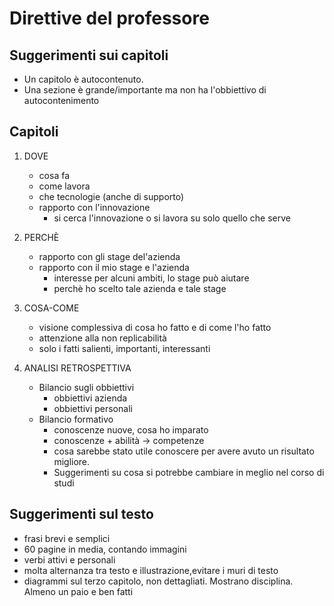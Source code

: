 # Direttive del professore

## Suggerimenti sui capitoli
- Un capitolo è autocontenuto.  
- Una sezione è grande/importante ma non ha l'obbiettivo di autocontenimento

## Capitoli
1. DOVE  
      - cosa fa
      - come lavora
      - che tecnologie (anche di supporto)
      - rapporto con l'innovazione
         - si cerca l'innovazione o si lavora su solo quello che serve

2. PERCHÈ  
      - rapporto con gli stage del'azienda
      - rapporto con il mio stage e l'azienda
         - interesse per alcuni ambiti, lo stage può aiutare
         - perchè ho scelto tale azienda e tale stage

3. COSA-COME  
      - visione complessiva di cosa ho fatto e di come l'ho fatto
      - attenzione alla non replicabilità
      - solo i fatti salienti, importanti, interessanti

4. ANALISI RETROSPETTIVA  
   - Bilancio sugli obbiettivi
      - obbiettivi azienda
      - obbiettivi personali
   - Bilancio formativo
      - conoscenze nuove, cosa ho imparato
      - conoscenze + abilità -> competenze
      - cosa sarebbe stato utile conoscere per avere avuto un risultato migliore.
      - Suggerimenti su cosa si potrebbe cambiare in meglio nel corso di studi

## Suggerimenti sul testo
- frasi brevi e semplici
- 60 pagine in media, contando immagini
- verbi attivi e personali
- molta alternanza tra testo e illustrazione,evitare i muri di testo
- diagrammi sul terzo capitolo, non dettagliati. Mostrano disciplina. Almeno un paio e ben fatti